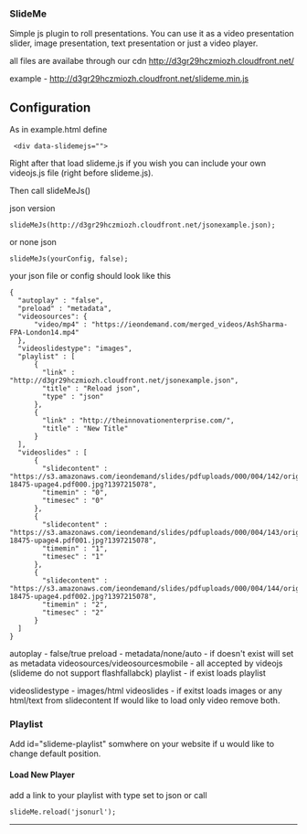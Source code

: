 ### SlideMe

Simple js plugin to roll presentations.
You can use it as a video presentation slider, image presentation, text presentation or just a video player.

all files are availabe through our cdn http://d3gr29hczmiozh.cloudfront.net/

example - http://d3gr29hczmiozh.cloudfront.net/slideme.min.js

## Configuration

As in example.html define

```
 <div data-slidemejs="">
```
Right after that load slideme.js if you wish you can include your own videojs.js file (right before slideme.js).

Then call slideMeJs()

json version

```
slideMeJs(http://d3gr29hczmiozh.cloudfront.net/jsonexample.json);
```

or none json

```
slideMeJs(yourConfig, false);
```

your json file or config should look like this

```
{
  "autoplay" : "false",
  "preload" : "metadata", 
  "videosources": {
      "video/mp4" : "https://ieondemand.com/merged_videos/AshSharma-FPA-London14.mp4"
  },
  "videoslidestype": "images",
  "playlist" : [
      {
        "link" : "http://d3gr29hczmiozh.cloudfront.net/jsonexample.json",
        "title" : "Reload json",
        "type" : "json"
      },
      {
        "link" : "http://theinnovationenterprise.com/",
        "title" : "New Title"
      }
  ],
  "videoslides" : [
      {
        "slidecontent" : "https://s3.amazonaws.com/ieondemand/slides/pdfuploads/000/004/142/original/Tom_Hjelm_DigiPub_NY_201320140411-18475-upage4.pdf000.jpg?1397215078",
        "timemin" : "0",
        "timesec" : "0"
      },
      {
        "slidecontent" : "https://s3.amazonaws.com/ieondemand/slides/pdfuploads/000/004/143/original/Tom_Hjelm_DigiPub_NY_201320140411-18475-upage4.pdf001.jpg?1397215078",
        "timemin" : "1",
        "timesec" : "1"
      },
      {
        "slidecontent" : "https://s3.amazonaws.com/ieondemand/slides/pdfuploads/000/004/144/original/Tom_Hjelm_DigiPub_NY_201320140411-18475-upage4.pdf002.jpg?1397215078",
        "timemin" : "2",
        "timesec" : "2"
      }
  ]
}
```

autoplay - false/true
preload - metadata/none/auto - if doesn't exist will set as metadata
videosources/videosourcesmobile - all accepted by videojs (slideme do not support flashfallabck)
playlist - if exist loads playlist

videoslidestype - images/html
videoslides - if exitst loads images or any html/text from slidecontent
If would like to load only video remove both.


### Playlist

Add id="slideme-playlist" somwhere on your website if u would like to change default position.

#### Load New Player 

add a link to your playlist with type set to json or call

```
slideMe.reload('jsonurl');
```
________________________________

<!--### Changelog - v0.07 alpha-->

<!--v0.07-->

<!--* autoload if data-slidemejs have json url-->
<!--* minor code cleanup -->

<!--v0.06-->

<!--* ability to load closed captions-->
<!--* option to switch between low/high quality - videosources for high and videosourcesmobile for low-->

<!--v0.05-->

<!--* change text slides to any html-->

<!--v0.04-->

<!--* change slideMeJs to slideMe-->
<!--* slideMe.loadAssets() - usage slideMeLoad('url', 'type', function); - type can be css or js-->
<!--* load css and js from cdn-->

<!--v0.03-->

<!--* mini api-->
<!-- * slideMe.reload('youJSONurl') load new player-->
<!-- * slideMe.destroyPlaylist() that will remove playlist-->


<!--v0.02-->

<!--* added option to use playlist as a way to update player via json-->
